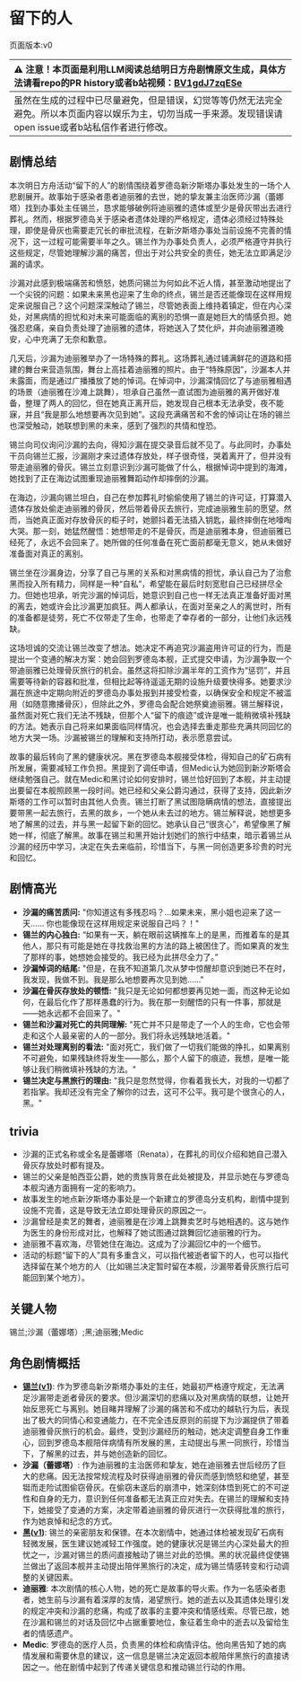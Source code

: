 # 留下的人
页面版本:v0
 

| :warning: 注意！本页面是利用LLM阅读总结明日方舟剧情原文生成，具体方法请看repo的PR history或者b站视频：[BV1gdJ7zqESe](https://www.bilibili.com/video/BV1gdJ7zqESe/)         |
|:----------------------------|
| 虽然在生成的过程中已尽量避免，但是错误，幻觉等等仍然无法完全避免。所以本页面内容以娱乐为主，切勿当成一手来源。发现错误请open issue或者b站私信作者进行修改。|



## 剧情总结
本次明日方舟活动“留下的人”的剧情围绕着罗德岛新汐斯塔办事处发生的一场个人悲剧展开。故事始于感染者患者迪丽雅的去世，她的挚友兼主治医师沙漏（蕾娜塔）找到办事处主任锡兰，恳求能够破例将迪丽雅的遗体或至少是骨灰带出去进行葬礼。然而，根据罗德岛关于感染者遗体处理的严格规定，遗体必须经过特殊处理，即使是骨灰也需要走冗长的审批流程，在新汐斯塔办事处当前设施不完善的情况下，这一过程可能需要半年之久。锡兰作为办事处负责人，必须严格遵守并执行这些规定，尽管她理解沙漏的痛苦，但出于对公共安全的责任，她无法立即满足沙漏的请求。

沙漏对此感到极端痛苦和愤怒，她质问锡兰为何如此不近人情，甚至激动地提出了一个尖锐的问题：如果未来黑也迎来了生命的终点，锡兰是否还能像现在这样用规定来说服自己？这个问题深深触动了锡兰，尽管她表面上维持着镇定，但在内心深处，对黑病情的担忧和对未来可能面临的离别的恐惧一直是她巨大的情感负担。她强忍悲痛，亲自负责处理了迪丽雅的遗体，将她送入了焚化炉，并向迪丽雅道晚安，心中充满了无奈和歉意。

几天后，沙漏为迪丽雅举办了一场特殊的葬礼。这场葬礼通过铺满鲜花的道路和搭建的舞台来营造氛围，舞台上高挂着迪丽雅的照片。由于“特殊原因”，沙漏本人并未露面，而是通过广播播放了她的悼词。在悼词中，沙漏深情回忆了与迪丽雅相遇的场景（迪丽雅在沙滩上跳舞），坦承自己虽然一直试图为迪丽雅的离开做好准备，整理了两人的回忆，但在她真正离开后，她发现自己根本无法承受，夜不能寐，并且“我是那么地想要再次见到她”。这段充满痛苦和不舍的悼词让在场的锡兰也深受触动，她联想到黑的未来，感到了强烈的共情和惶恐。

锡兰向司仪询问沙漏的去向，得知沙漏在提交录音后就不见了。与此同时，办事处干员向锡兰汇报，沙漏刚才来过遗体存放处，样子很奇怪，哭着离开了，但并没有带走迪丽雅的骨灰。锡兰立刻意识到沙漏可能做了什么，根据悼词中提到的海滩，她找到了正在海边试图重现迪丽雅舞蹈动作却摔倒的沙漏。

在海边，沙漏向锡兰坦白，自己在参加葬礼时偷偷使用了锡兰的许可证，打算潜入遗体存放处偷走迪丽雅的骨灰，然后带着骨灰去旅行，完成迪丽雅生前的愿望。然而，当她真正面对存放骨灰的柜子时，她颤抖着无法插入钥匙，最终摔倒在地嚎啕大哭。那一刻，她猛然醒悟：她想带走的不是骨灰，而是迪丽雅本身，但迪丽雅已经死了，永远不会回来了。她所做的任何准备在死亡面前都毫无意义，她从未做好准备面对真正的离别。

锡兰坐在沙漏身边，分享了自己与黑的关系和对黑病情的担忧，承认自己为了治愈黑而投入所有精力，同样是一种“自私”，希望能在最后时刻宽慰自己已经拼尽全力。但她也坦承，听完沙漏的悼词后，她意识到自己也一样无法真正准备好面对黑的离去，她或许会比沙漏更加疯狂。两人都承认，在面对至亲之人的离世时，所有的准备都是徒劳，死亡不仅带走了生命，也带走了幸存者的一部分，让他们永远残缺。

这场坦诚的交流让锡兰改变了想法。她决定不再追究沙漏盗用许可证的行为，而是提出一个变通的解决方案：她会回到罗德岛本舰，正式提交申请，为沙漏争取一个带迪丽雅已处理骨灰旅行的机会。虽然这将扣除沙漏半年的工资作为“惩罚”，并且需要等待新的容器和批准，但相比起等待遥遥无期的设施升级要快得多。她要求沙漏在旅途中定期向附近的罗德岛办事处报到并接受检查，以确保安全和规定不被滥用（如随意撒播骨灰），但除此之外，罗德岛会配合她祭奠迪丽雅。锡兰解释说，虽然面对死亡我们无法不残缺，但那个人“留下的痕迹”或许是唯一能稍微填补残缺的方法。她表示自己将来如果面临同样情况，也会选择去重走那些充满共同回忆的地方大哭一场。沙漏被锡兰的理解和支持所打动，表示愿意尝试。

故事的最后转向了黑的健康状况。黑在罗德岛本舰接受体检，得知自己的矿石病有所发展，需要减轻工作负担。黑提到了调任申请，但Medic认为她回到新汐斯塔会继续勉强自己。就在Medic和黑讨论如何安排时，锡兰恰好回到了本舰，并主动提出要留在本舰照顾黑一段时间。她已经和父亲公爵沟通过，获得了支持，因此新汐斯塔的工作可以暂时由其他人负责。锡兰打断了黑试图隐瞒病情的想法，直接提出要带黑一起去旅行，去黑的故乡，一个她从未去过的地方。锡兰解释说，她想更多地了解黑的过去，并与黑一起留下新的回忆。她承认自己“很贪心”，希望像黑了解她一样，彻底了解黑。故事在锡兰和黑开始计划她们的旅行中结束，暗示着锡兰从沙漏的经历中学习，决定在失去来临前，珍惜当下，与黑一同创造更多珍贵的时光和回忆。
## 剧情高光
*   **沙漏的痛苦质问:** "你知道这有多残忍吗？...如果未来，黑小姐也迎来了这一天...... 你也能像现在这样用规定来说服自己吗？！"
*   **锡兰的内心独白:** “如果有一天，躺在眼前这辆推车上的是黑，而推着车的是其他人，那只有可能是她在寻找救治黑的方法的路上被困住了。而如果真的发生了那样的事，她想她会接受的。我已经为此拼尽全力了。”
*   **沙漏悼词的结尾:** "但是，在我不知道第几次从梦中惊醒却意识到她已不在时，我发现，我做不到。我是那么地想要再次见到她......"
*   **沙漏在骨灰存放处的顿悟:** "我只是无论如何都想要再见她一面，而这种无论如何，在最后化作了那样愚蠢的行为。我在那一刻醒悟的只有一件事，那就是——她永远都不会回来了。"
*   **锡兰和沙漏对死亡的共同理解:** "死亡并不只是带走了一个人的生命，它也会带走和这个人最亲密的人的一部分。我们将永远残缺地活着。"
*   **锡兰对处理离别的看法:** "面对死亡，我们做了一切我们能做的挣扎，如果离别不可避免，如果残缺终将发生——那么，那个人留下的痕迹，我想，是唯一能够让我们稍微填补残缺的方法。"
*   **锡兰决定与黑旅行的理由:** "我只是忽然觉得，你看着我长大，对我的一切都了若指掌。我却还没有完全了解你的过去，这可不公平。我可是个很贪心的人，黑。"
## trivia
*   沙漏的正式名称或全名是蕾娜塔（Renata），在葬礼的司仪介绍和她自己潜入骨灰存放处时都有提及。
*   锡兰的父亲是帕西亚公爵，她的贵族背景在此处被提及，并显示她在与罗德岛本舰沟通方面拥有一定的影响力。
*   故事发生的地点新汐斯塔办事处是一个新建立的罗德岛分支机构，剧情中提到设施不完善，这是导致无法立即处理骨灰的原因之一。
*   沙漏曾经是卖艺的舞者，迪丽雅是在沙滩上跳舞卖艺时与她相遇的。这与她作为医生的身份形成对比，也解释了她试图通过跳舞回忆迪丽雅的行为。
*   迪丽雅不喜欢海，尽管她住在海边。这成为了沙漏回忆中的一个细节。
*   活动的标题“留下的人”具有多重含义，可以指代被逝者留下的人，也可以指代选择留在某个地方的人（比如锡兰决定暂时留在本舰，沙漏带着骨灰旅行后可能回到某个地方）。
## 关键人物
锡兰;沙漏（蕾娜塔）;黑;迪丽雅;Medic
## 角色剧情概括
-   **[锡兰](../char_v3/char_348_ceylon.md)([v1](../chars/char_348_ceylon.md))**: 作为罗德岛新汐斯塔办事处的主任，她最初严格遵守规定，无法满足沙漏带走逝者骨灰的要求。但沙漏深切的悲痛以及对黑病情的联想，让她开始反思死亡与离别。她目睹并理解了沙漏的痛苦和不成功的越轨行为后，表现出了极大的同情心和变通能力，在不完全违反原则的前提下为沙漏提供了带着迪丽雅骨灰旅行的机会。最终，受到沙漏经历的触动，她决定调整自身工作重心，回到罗德岛本舰陪伴病情有所发展的黑，主动提出与黑一同旅行，珍惜当下，了解黑的过去，并与她创造新的回忆。
-   **沙漏（蕾娜塔）**: 作为迪丽雅的主治医师和挚友，她在迪丽雅去世后经历了巨大的悲痛。因无法按常规流程及时获得迪丽雅的骨灰而感到愤怒和绝望，甚至铤而走险试图偷窃骨灰。在偷窃未遂后的崩溃中，她深刻体悟到死亡的不可逆性和自身的无力，意识到任何准备都无法真正应对失去。在锡兰的理解和支持下，她接受了变通的方案，决定带着迪丽雅的骨灰进行一次获得批准的旅行，作为她哀悼和纪念的方式。
-   **[黑](../char_v3/char_340_shwaz.md)([v1](../chars/char_340_shwaz.md))**: 锡兰的亲密朋友和保镖。在本次剧情中，她通过体检被发现矿石病有轻微发展，医生建议她减轻工作强度。她的健康状况是锡兰内心深处最大的担忧之一，沙漏对锡兰的质问直接触动了锡兰对此的恐惧。黑的状况最终促使锡兰做出了返回本舰并主动提出陪伴黑旅行的决定，成为锡兰情感转变和行动调整的关键因素。
-   **迪丽雅**: 本次剧情的核心人物，她的死亡是故事的导火索。作为一名感染者患者，她生前与沙漏有着深厚的友情，渴望旅行。她的逝去以及其遗体处理引发的规定冲突和沙漏的悲痛，构成了故事的主要冲突和情感线索。尽管已故，她在沙漏和锡兰的对话及回忆中占据重要地位，象征着生命中的逝去以及留给生者的情感遗产。
-   **Medic**: 罗德岛的医疗人员，负责黑的体检和病情评估。他向黑告知了她的病情发展和需要休息的建议，这一信息是锡兰决定返回本舰陪伴黑旅行的直接诱因之一。他在剧情中起到了传递关键信息和推动锡兰行动的作用。